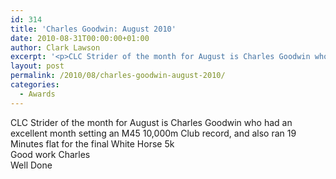 ```yaml
---
id: 314
title: 'Charles Goodwin: August 2010'
date: 2010-08-31T00:00:00+01:00
author: Clark Lawson
excerpt: '<p>CLC Strider of the month for August is Charles Goodwin who had an excellent month setting an M45 10,000m Club record, and also ran 19 Minutes flat for the final White Horse 5kGood work CharlesWell Done</p>'
layout: post
permalink: /2010/08/charles-goodwin-august-2010/
categories:
  - Awards
---
```

</p> 

CLC Strider of the month for August is Charles Goodwin who had an excellent month setting an M45 10,000m Club record, and also ran 19 Minutes flat for the final White Horse 5k  
Good work Charles  
Well Done